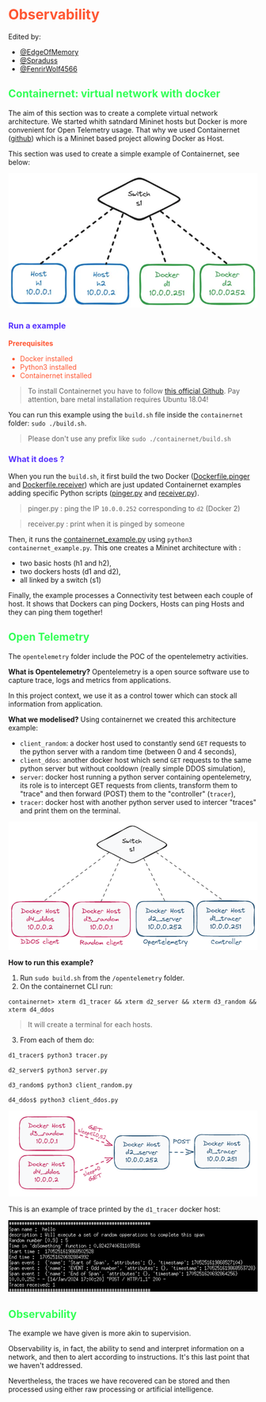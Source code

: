 # <span style="color: #ff5733;"> Observability </span> 

Edited by: 
* [@EdgeOfMemory](https://github.com/EdgeOfMemory-cloud)
* [@Spraduss](https://github.com/Spraduss)
* [@FenrirWolf4566](https://github.com/FenrirWolf4566)


## <span style="color: #33ff57;"> Containernet: virtual network with docker </span> 

The aim of this section was to create a complete virtual network architecture. We started whith satndard Mininet hosts but Docker is more convenient for Open Telemetry usage.
That why we used Containernet ([github](https://github.com/containernet/containernet)) which is a Mininet based project allowing Docker as Host.

This section was used to create a simple example of Containernet, see below:

![containernet_example](./assets/containernet_example.webp)

### <span style="color: #5733ff;"> Run a example </span> 

**<span style="color: #ff5733;">Prerequisites</span>**

<ul style="color: #ff5733;">
    <li>Docker installed</li>
    <li>Python3 installed</li>
    <li>Containernet installed</li>
</ul>

> To install Containernet you have to follow [this official Github](https://github.com/containernet/containernet). Pay attention, bare metal installation requires Ubuntu 18.04!

You can run this example using the `build.sh` file inside the `containernet` folder: `sudo ./build.sh`.
> Please don't use any prefix like `sudo ./containernet/build.sh`

### <span style="color: #5733ff;"> What it does ? </span> 

When you run the `build.sh`, it first build the two Docker ([Dockerfile.pinger](./containernet/Dockerfile.pinger) and [Dockerfile.receiver](./containernet/Dockerfile.receiver)) which are just updated Containernet examples adding specific Python scripts ([pinger.py](./containernet/pinger.py) and [receiver.py](./containernet/receiver.py)).

> pinger.py : ping the IP `10.0.0.252` corresponding to `d2` (Docker 2)

> receiver.py : print when it is pinged by someone

Then, it runs the [containernet_example.py](./containernet/containernet_example.py) using `python3 containernet_example.py`.
This one creates a Mininet architecture with :
* two basic hosts (h1 and h2), 
* two dockers hosts (d1 and d2), 
* all linked by a switch (s1)

Finally, the example processes a Connectivity test between each couple of host. It shows that Dockers can ping Dockers, Hosts can ping Hosts and they can ping them together!







## <span style="color: #33ff57;"> Open Telemetry </span> 

The `opentelemetry` folder include the POC of the opentelemetry activities.

**What is Opentelemetry?**
Opentelemetry is a open source software use to capture trace, logs and metrics from applications.

In this project context, we use it as a control tower which can stock all information from application.

**What we modelised?**
Using containernet we created this architecture example: 
* `client_random`: a docker host used to constantly send `GET` requests to the python server with a random time (between 0 and 4 seconds),
* `client_ddos`: another docker host which send `GET` requests to the same python server but without cooldown (really simple DDOS simulation),
* `server`: docker host running a python server containing  opentelemetry, its role is to intercept GET requests from clients, transform them to "trace" and then forward (POST) them to the "controller" (`tracer`),
* `tracer`: docker host with another python server used to intercer "traces" and print them on the terminal.


![opentelemetry_architecture](./assets/opentelemetry_architecture.png)

**How to run this example?**

1. Run `sudo build.sh` from the `/opentelemetry` folder.
2. On the containernet CLI run:
```
containernet> xterm d1_tracer && xterm d2_server && xterm d3_random && xterm d4_ddos
```
> It will create a terminal for each hosts.
3. From each of them do:
``` 
d1_tracer$ python3 tracer.py
```
``` 
d2_server$ python3 server.py
```
``` 
d3_random$ python3 client_random.py
```
``` 
d4_ddos$ python3 client_ddos.py
```

![opentemetry_request](./assets/opentelemetry_request.png)

This is an example of trace printed by the `d1_tracer` docker host:

![opentemetry_trace](./assets/opentelemetry_trace.png)



## <span style="color: #33ff57;"> Observability </span> 

The example we have given is more akin to supervision.

Observability is, in fact, the ability to send and interpret information on a network, and then to alert according to instructions. It's this last point that we haven't addressed.

Nevertheless, the traces we have recovered can be stored and then processed using either raw processing or artificial intelligence.